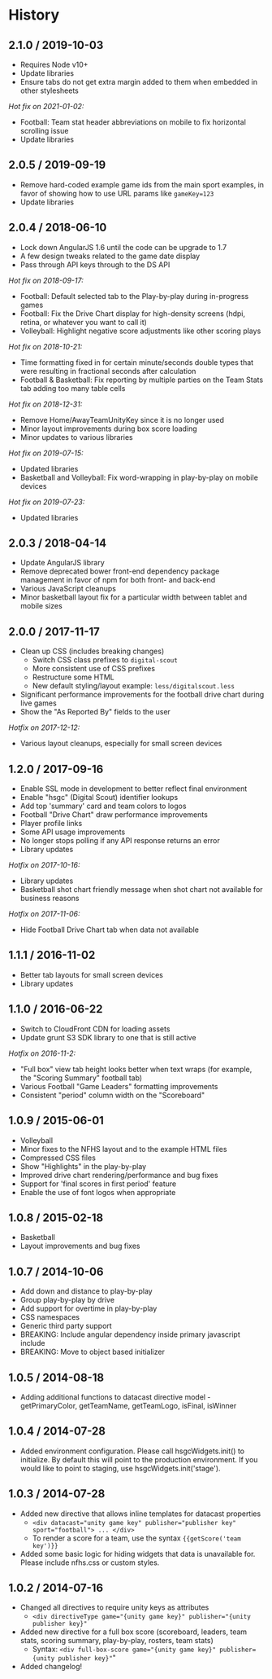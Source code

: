 # History

## 2.1.0 / 2019-10-03

* Requires Node v10+
* Update libraries
* Ensure tabs do not get extra margin added to them when embedded in other stylesheets

*Hot fix on 2021-01-02:*

* Football: Team stat header abbreviations on mobile to fix horizontal scrolling issue
* Update libraries

## 2.0.5 / 2019-09-19

* Remove hard-coded example game ids from the main sport examples, in favor of showing how to use URL params like `gameKey=123`
* Update libraries

## 2.0.4 / 2018-06-10

* Lock down AngularJS 1.6 until the code can be upgrade to 1.7
* A few design tweaks related to the game date display
* Pass through API keys through to the DS API

*Hot fix on 2018-09-17:*

* Football: Default selected tab to the Play-by-play during in-progress games
* Football: Fix the Drive Chart display for high-density screens (hdpi, retina, or whatever you want to call it)
* Volleyball: Highlight negative score adjustments like other scoring plays

*Hot fix on 2018-10-21:*

* Time formatting fixed in for certain minute/seconds double types that were resulting in fractional seconds after calculation
* Football & Basketball: Fix reporting by multiple parties on the Team Stats tab adding too many table cells

*Hot fix on 2018-12-31:*

* Remove Home/AwayTeamUnityKey since it is no longer used
* Minor layout improvements during box score loading
* Minor updates to various libraries

*Hot fix on 2019-07-15:*

* Updated libraries
* Basketball and Volleyball: Fix word-wrapping in play-by-play on mobile devices

*Hot fix on 2019-07-23:*

* Updated libraries

## 2.0.3 / 2018-04-14

* Update AngularJS library
* Remove deprecated bower front-end dependency package management in favor of npm for both front- and back-end
* Various JavaScript cleanups
* Minor basketball layout fix for a particular width between tablet and mobile sizes

## 2.0.0 / 2017-11-17

* Clean up CSS (includes breaking changes)
  * Switch CSS class prefixes to `digital-scout`
  * More consistent use of CSS prefixes
  * Restructure some HTML
  * New default styling/layout example: `less/digitalscout.less`
* Significant performance improvements for the football drive chart during live games
* Show the "As Reported By" fields to the user

*Hotfix on 2017-12-12:*

* Various layout cleanups, especially for small screen devices

## 1.2.0 / 2017-09-16

* Enable SSL mode in development to better reflect final environment
* Enable "hsgc" (Digital Scout) identifier lookups
* Add top 'summary' card and team colors to logos
* Football "Drive Chart" draw performance improvements
* Player profile links
* Some API usage improvements
* No longer stops polling if any API response returns an error
* Library updates

*Hotfix on 2017-10-16:*

* Library updates
* Basketball shot chart friendly message when shot chart not available for business reasons

*Hotfix on 2017-11-06:*

* Hide Football Drive Chart tab when data not available

## 1.1.1 / 2016-11-02

* Better tab layouts for small screen devices
* Library updates

## 1.1.0 / 2016-06-22

* Switch to CloudFront CDN for loading assets
* Update grunt S3 SDK library to one that is still active

*Hotfix on 2016-11-2:*

* "Full box" view tab height looks better when text wraps (for example, the "Scoring Summary" football tab)
* Various Football "Game Leaders" formatting improvements
* Consistent "period" column width on the "Scoreboard"

## 1.0.9 / 2015-06-01

* Volleyball
* Minor fixes to the NFHS layout and to the example HTML files
* Compressed CSS files
* Show "Highlights" in the play-by-play
* Improved drive chart rendering/performance and bug fixes
* Support for 'final scores in first period' feature
* Enable the use of font logos when appropriate

## 1.0.8 / 2015-02-18

* Basketball
* Layout improvements and bug fixes

## 1.0.7 / 2014-10-06

* Add down and distance to play-by-play
* Group play-by-play by drive
* Add support for overtime in play-by-play
* CSS namespaces
* Generic third party support
* BREAKING: Include angular dependency inside primary javascript include
* BREAKING: Move to object based initializer

## 1.0.5 / 2014-08-18

* Adding additional functions to datacast directive model - getPrimaryColor, getTeamName, getTeamLogo, isFinal, isWinner

## 1.0.4 / 2014-07-28

* Added environment configuration.  Please call hsgcWidgets.init() to initialize.  By default this will point to the production environment.  If you would like to point to staging, use hsgcWidgets.init('stage').

## 1.0.3 / 2014-07-28

* Added new directive that allows inline templates for datacast properties
  * `<div datacast="unity game key" publisher="publisher key" sport="football"> ... </div>`
  * To render a score for a team, use the syntax `{{getScore('team key')}}`
* Added some basic logic for hiding widgets that data is unavailable for.  Please include nfhs.css or custom styles.

## 1.0.2 / 2014-07-16

* Changed all directives to require unity keys as attributes
  * `<div directiveType game="{unity game key}" publisher="{unity publisher key}"`
* Added new directive for a full box score (scoreboard, leaders, team stats, scoring summary, play-by-play, rosters, team stats)
  * Syntax: `<div full-box-score game="{unity game key}" publisher={unity publisher key}"`"
* Added changelog!
